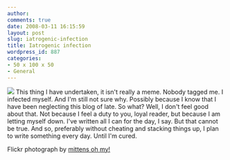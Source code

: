 ```yaml
---
author:
comments: true
date: 2008-03-11 16:15:59
layout: post
slug: iatrogenic-infection
title: Iatrogenic infection
wordpress_id: 887
categories:
- 50 x 100 x 50
- General
---
```


[![](http://farm1.static.flickr.com/31/56181603_97b1d869e4_m.jpg)](http://www.flickr.com/photos/mittensohmy/56181603/) This thing I have undertaken, it isn't really a meme. Nobody tagged me. I infected myself. And I'm still not sure why. Possibly because I know that I have been neglecting this blog of late. So what? Well, I don't feel good about that. Not because I feel a duty to you, loyal reader, but because I am letting myself down. I've written all I can for the day, I say. But that cannot be true. And so, preferably without cheating and stacking things up, I plan to write something every day. Until I'm cured.

Flickr photograph by [mittens oh my!](http://www.flickr.com/photos/mittensohmy/56181603/)

[](http://www.flickr.com/photos/mittensohmy/56181603/)
